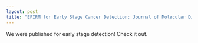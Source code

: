 ```yaml
---
layout: post
title: "EFIRM for Early Stage Cancer Detection: Journal of Molecular Diagnostics Publication"
---
```



We were published for early stage detection! Check it out. 

